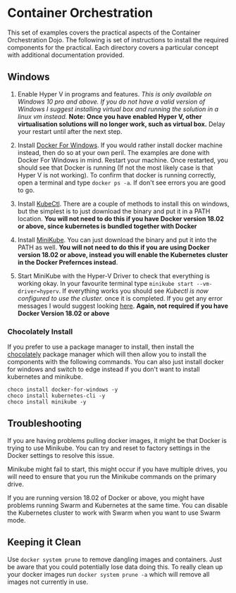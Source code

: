 # Container Orchestration

This set of examples covers the practical aspects of the Container Orchestration Dojo. The following is set of 
instructions to install the required components for the practical. Each directory covers a particular concept with 
additional documentation provided.

## Windows

1. Enable Hyper V in programs and features. _This is only available on Windows 10 pro and above. If you do not have a 
   valid version of Windows I suggest installing virtual box and running the solution in a linux vm instead._ **Note: 
   Once you have enabled Hyper V, other virtualisation solutions will no longer work, such as virtual box.** Delay your 
   restart until after the next step.

2. Install [Docker For Windows](https://www.docker.com/). If you would rather install docker machine instead, then do so
   at your own peril. The examples are done with Docker For Windows in mind. Restart your machine. Once restarted, you 
   should see that Docker is running (If not the most likely case is that Hyper V is not working). To confirm that 
   docker is running correctly, open a terminal and type `docker ps -a`. If don't see errors you are good to go.

3. Install [KubeCtl](https://kubernetes.io/docs/tasks/tools/install-kubectl/). There are a couple of methods to install 
  this on windows, but the simplest is to just download the binary and put it in a PATH location. **You will not need to
  do this if you have Docker version 18.02 or above, since kubernetes is bundled together with Docker**

4. Install [MiniKube](https://github.com/kubernetes/minikube/releases). You can just download the binary and put it into
   the PATH as well. **You will not need to do this if you are using Docker version 18.02 or above, instead you will
   enable the Kubernetes cluster in the Docker Prefernces instead**.

5. Start MiniKube with the Hyper-V Driver to check that everything is working okay. In your favourite terminal type 
  `minikube start --vm-driver=hyperv`. If everything works you should see _Kubectl is now configured to use the cluster._ 
  once it is completed. If you get any error messages I would suggest looking [here](www,google.com). **Again, not required
  if you have Docker Version 18.02 or above**

### Chocolately Install

If you prefer to use a package manager to install, then install the [chocolately](https://chocolatey.org/) package manager 
which will then allow you to install the components with the following commands. You can also just install docker for
windows and switch to edge instead if you don't want to install kubernetes and minikube.

```
choco install docker-for-windows -y
choco install kubernetes-cli -y
choco install minikube -y
```

 ## Troubleshooting

 If you are having problems pulling docker images, it might be that Docker is trying to use Minikube. You can try and 
 reset to factory settings in the Docker settings to resolve this issue. 
 
 Minikube might fail to start, this might occur if you have multiple drives, you will need to ensure that you run the 
 Minikube commands on the primary drive.

 If you are running version 18.02 of Docker or above, you might have problems running Swarm and Kubernetes at the same
 time. You can disable the Kubernetes cluster to work with Swarm when you want to use Swarm mode.

 ## Keeping it Clean

 Use `docker system prune` to remove dangling images and containers. Just be aware that you could potentially lose data
 doing this. To really clean up your docker images run `docker system prune -a` which will remove all images not currently
 in use.
